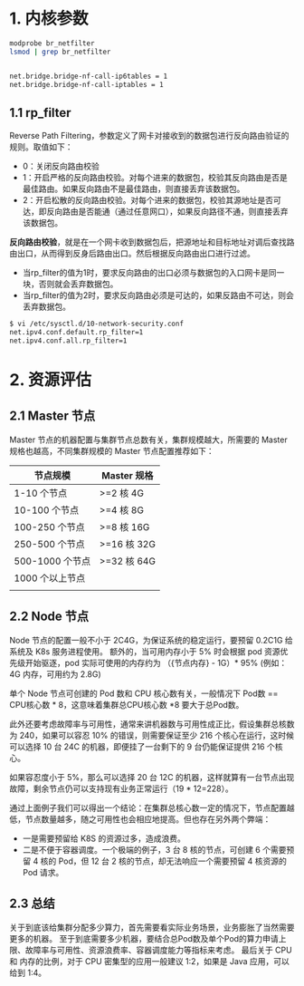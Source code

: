 # 1. 内核参数

```bash
modprobe br_netfilter
lsmod | grep br_netfilter


net.bridge.bridge-nf-call-ip6tables = 1
net.bridge.bridge-nf-call-iptables = 1
```


## 1.1 rp_filter

Reverse Path Filtering，参数定义了网卡对接收到的数据包进行反向路由验证的规则。取值如下：

- 0：关闭反向路由校验
- 1：开启严格的反向路由校验。对每个进来的数据包，校验其反向路由是否是最佳路由。如果反向路由不是最佳路由，则直接丢弃该数据包。
- 2：开启松散的反向路由校验。对每个进来的数据包，校验其源地址是否可达，即反向路由是否能通（通过任意网口），如果反向路径不通，则直接丢弃该数据包。



**反向路由校验**，就是在一个网卡收到数据包后，把源地址和目标地址对调后查找路由出口，从而得到反身后路由出口。然后根据反向路由出口进行过滤。

- 当rp_filter的值为1时，要求反向路由的出口必须与数据包的入口网卡是同一块，否则就会丢弃数据包。
- 当rp_filter的值为2时，要求反向路由必须是可达的，如果反路由不可达，则会丢弃数据包。

```bash
$ vi /etc/sysctl.d/10-network-security.conf
net.ipv4.conf.default.rp_filter=1
net.ipv4.conf.all.rp_filter=1
```



# 2. 资源评估

## 2.1 Master 节点

Master 节点的机器配置与集群节点总数有关，集群规模越大，所需要的 Master 规格也越高，不同集群规模的 Master 节点配置推荐如下：

| 节点规模        | Master 规格 |
| --------------- | ----------- |
| 1-10 个节点     | >=2 核 4G   |
| 10-100 个节点   | >=4 核 8G   |
| 100-250 个节点  | >=8 核 16G  |
| 250-500 个节点  | >=16 核 32G |
| 500-1000 个节点 | >=32 核 64G |
| 1000 个以上节点 |             |
|                 |             |



## 2.2 Node 节点

Node 节点的配置一般不小于 2C4G，为保证系统的稳定运行，要预留 0.2C1G 给系统及 K8s 服务进程使用。
额外的，当可用内存小于 5% 时会根据 pod 资源优先级开始驱逐，pod 实际可使用的内存约为 （{节点内存} - 1G）* 95%  (例如：4G 内存，可用约为 2.8G)



单个 Node 节点可创建的 Pod 数和 CPU 核心数有关，一般情况下 Pod数 == CPU核心数 * 8，这意味着集群总CPU核心数 *8 要大于总Pod数。

此外还要考虑故障率与可用性，通常来讲机器数与可用性成正比，假设集群总核数为 240，如果可以容忍 10% 的错误，则需要保证至少 216 个核心在运行，这时候可以选择 10 台 24C 的机器，即便挂了一台剩下的 9 台仍能保证提供 216 个核心。

如果容忍度小于 5%，那么可以选择 20 台 12C 的机器，这样就算有一台节点出现故障，剩余节点仍可以支持现有业务正常运行（19 * 12=228）。

通过上面例子我们可以得出一个结论：在集群总核心数一定的情况下，节点配置越低，节点数量越多，随之可用性也会相应地提高。但也存在另外两个弊端：

- 一是需要预留给 K8S 的资源过多，造成浪费。
- 二是不便于容器调度。一个极端的例子，3 台 8 核的节点，可创建 6 个需要预留 4 核的 Pod，但 12 台 2 核的节点，却无法响应一个需要预留 4 核资源的 Pod 请求。



## 2.3 总结

关于到底该给集群分配多少算力，首先需要看实际业务场景，业务膨胀了当然需要更多的机器。
至于到底需要多少机器，要结合总Pod数及单个Pod的算力申请上限、故障率与可用性、资源浪费率、容器调度能力等指标来考虑。
最后关于 CPU 和 内存的比例，对于 CPU 密集型的应用一般建议 1:2，如果是 Java 应用，可以给到 1:4。






